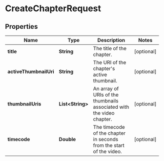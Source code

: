 

# CreateChapterRequest


## Properties

| Name | Type | Description | Notes |
|------------ | ------------- | ------------- | -------------|
|**title** | **String** | The title of the chapter. |  [optional] |
|**activeThumbnailUri** | **String** | The URI of the chapter&#39;s active thumbnail. |  [optional] |
|**thumbnailUris** | **List&lt;String&gt;** | An array of URIs of the thumbnails associated with the video chapter. |  [optional] |
|**timecode** | **Double** | The timecode of the chapter in seconds from the start of the video. |  [optional] |



